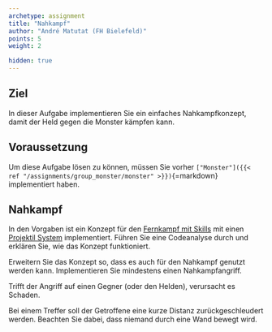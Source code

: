 ```yaml
---
archetype: assignment
title: "Nahkampf"
author: "André Matutat (FH Bielefeld)"
points: 5
weight: 2

hidden: true
---
```


## Ziel

In dieser Aufgabe implementieren Sie ein einfaches Nahkampfkonzept, damit der Held gegen die Monster kämpfen kann.

## Voraussetzung

Um diese Aufgabe lösen zu können, müssen Sie vorher `["Monster"]({{< ref "/assignments/group_monster/monster" >}})`{=markdown} implementiert haben.

## Nahkampf

In den Vorgaben ist ein Konzept für den [Fernkampf mit Skills](https://github.com/Programmiermethoden/Dungeon/tree/master/game/src/ecs/components/skill) mit einen [Projektil System](https://github.com/Programmiermethoden/Dungeon/blob/master/game/src/ecs/systems/ProjectileSystem.java) implementiert.
Führen Sie eine Codeanalyse durch und erklären Sie, wie das Konzept funktioniert.

Erweitern Sie das Konzept so, dass es auch für den Nahkampf genutzt werden kann. 
Implementieren Sie mindestens einen Nahkampfangriff. 

Trifft der Angriff auf einen Gegner (oder den Helden), verursacht es Schaden.

Bei einem Treffer soll der Getroffene eine kurze Distanz zurückgeschleudert werden. Beachten Sie dabei, dass niemand durch eine Wand bewegt wird.

